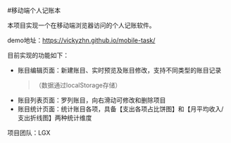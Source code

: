 #移动端个人记账本

本项目实现一个在移动端浏览器访问的个人记账软件。

demo地址：https://vickyzhn.github.io/mobile-task/

目前实现的功能如下：
* 账目编辑页面：新建账目、实时预览及账目修改，支持不同类型的账目记录
  > （数据通过localStorage存储）
* 账目列表页面：罗列账目，向右滑动可修改和删除项目
* 账目统计页面：统计账目各项，具备【支出各项占比饼图】和【月平均收入/支出折线图】两种统计维度

项目团队：LGX
